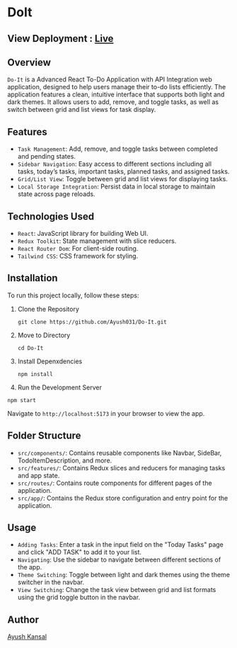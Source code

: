 # DoIt

## View Deployment : [Live](https://doit-kun.vercel.app)

## Overview
`Do-It` is a Advanced React To-Do Application with API Integration web application, designed to help users manage their to-do lists efficiently. The application features a clean, intuitive interface that supports both light and dark themes. It allows users to add, remove, and toggle tasks, as well as switch between grid and list views for task display.

## Features
- `Task Management`: Add, remove, and toggle tasks between completed and pending states.
- `Sidebar Navigation`: Easy access to different sections including all tasks, today’s tasks, important tasks, planned tasks, and assigned tasks.
- `Grid/List View`: Toggle between grid and list views for displaying tasks.
- `Local Storage Integration`: Persist data in local storage to maintain state across page reloads.

## Technologies Used

- `React`: JavaScript library for building Web UI.
- `Redux Toolkit`: State management with slice reducers.
- `React Router Dom`: For client-side routing.
- `Tailwind CSS`: CSS framework for styling.

## Installation
To run this project locally, follow these steps:

1. Clone the Repository

   ```
   git clone https://github.com/Ayush031/Do-It.git
   ```

2. Move to Directory
   ```
   cd Do-It
   ```
3. Install Depenxdencies
   ```
   npm install
   ```
4. Run the Development Server

```
npm start
```

Navigate to `http://localhost:5173` in your browser to view the app.

## Folder Structure

- `src/components/`: Contains reusable components like Navbar, SideBar, TodoItemDescription, and more.
- `src/features/`: Contains Redux slices and reducers for managing tasks and app state.
- `src/routes/`: Contains route components for different pages of the application.
- `src/app/`: Contains the Redux store configuration and entry point for the application.

## Usage
- `Adding Tasks`: Enter a task in the input field on the "Today Tasks" page and click "ADD TASK" to add it to your list.
- `Navigating`: Use the sidebar to navigate between different sections of the app.
- `Theme Switching`: Toggle between light and dark themes using the theme switcher in the navbar.
- `View Switching`: Change the task view between grid and list formats using the grid toggle button in the navbar.

## Author
[Ayush Kansal](https://www.linkedin.com/in/aykansal)
